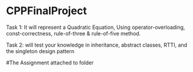 # CPPFinalProject
Task 1:
 It will represent a Quadratic Equation,
 Using operator-overloading, const-correctness, rule-of-three & rule-of-five method.

Task 2: 
will test your knowledge in inheritance, abstract classes, RTTI, and the
singleton design pattern


#The Assignment attached to folder
